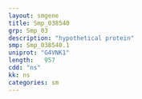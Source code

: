 ```yaml
---
layout: smgene
title: Smp_038540
grp: Smp_03
description: "hypothetical protein"
smp: Smp_038540.1
uniprot: "G4VNK1"
length:   957
cdd: "ns"
kk: ns
categories: sm
---
```


